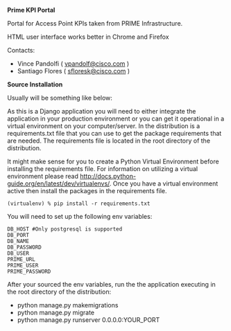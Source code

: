 **Prime KPI Portal**

Portal for Access Point KPIs taken from PRIME Infrastructure. 

HTML user interface works better in Chrome and Firefox

Contacts:

* Vince Pandolfi ( vpandolf@cisco.com )
* Santiago Flores ( sfloresk@cisco.com )


**Source Installation**

Usually will be something like below:

As this is a Django application you will need to either integrate the application in your production environment or you can
get it operational in a virtual environment on your computer/server. In the distribution is a requirements.txt file that you can
use to get the package requirements that are needed. The requirements file is located in the root directory of the distribution.

It might make sense for you to create a Python Virtual Environment before installing the requirements file. For information on utilizing
a virtual environment please read http://docs.python-guide.org/en/latest/dev/virtualenvs/. Once you have a virtual environment active then
install the packages in the requirements file.

`(virtualenv) % pip install -r requirements.txt
`

You will need to set up the following env variables:
```
DB_HOST #Only postgresql is supported
DB_PORT
DB_NAME
DB_PASSWORD
DB_USER
PRIME_URL
PRIME_USER
PRIME_PASSWORD
```


After your sourced the env variables, run the the application executing in the root directory of the distribution:
 - python manage.py makemigrations
 - python manage.py migrate
 - python manage.py runserver 0.0.0.0:YOUR_PORT

